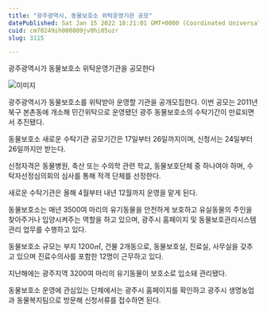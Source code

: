 ```yaml
---
title: "광주광역시, 동물보호소 위탁운영기관 공모"
datePublished: Sat Jan 15 2022 18:21:01 GMT+0000 (Coordinated Universal Time)
cuid: cm70249ih000809jv0hi05uzr
slug: 3115

---
```



광주광역시가 동물보호소 위탁운영기관을 공모한다

![이미지](https://cdn.hashnode.com/res/hashnode/image/upload/v1739252643139/2d158c3d-4bbe-4f7a-8e2f-79a2daee30e3.jpeg)

광주광역시가 동물보호소를 위탁받아 운영할 기관을 공개모집한다. 이번 공모는 2011년 북구 본촌동에 개소해 민간위탁으로 운영됐던 광주 동물보호소의 수탁기간이 만료되면서 추진됐다.

동물보호소 새로운 수탁기관 공모기간은 17일부터 26일까지이며, 신청서는 24일부터 26일까지만 받는다.

신청자격은 동물병원, 축산 또는 수의학 관련 학교, 동물보호단체 중 하나여야 하며, 수탁자선정심의회의 심사를 통해 적격 단체를 선정한다.

새로운 수탁기관은 올해 4월부터 내년 12월까지 운영을 맡게 된다.

동물보호소는 매년 3500여 마리의 유기동물을 안전하게 보호하고 유실동물의 주인을 찾아주거나 입양시켜주는 역할을 하고 있으며, 광주시 홈페이지 및 동물보호관리시스템 관리 업무를 수행하고 있다.

동물보호소 규모는 부지 1200㎡, 건물 2개동으로, 동물보호실, 진료실, 사무실을 갖추고 있으며 진료수의사를 포함한 12명이 근무하고 있다.

지난해에는 광주지역 3200여 마리의 유기동물이 보호소로 입소돼 관리됐다.

동물보호소 운영에 관심있는 단체에서는 광주시 홈페이지를 확인하고 광주시 생명농업과 동물복지팀으로 방문해 신청서류를 접수하면 된다.